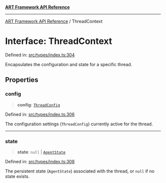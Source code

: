 [**ART Framework API Reference**](../README.md)

***

[ART Framework API Reference](../README.md) / ThreadContext

# Interface: ThreadContext

Defined in: [src/types/index.ts:304](https://github.com/hashangit/ART/blob/13d06b82b833201787abcae252aaec8212ec73f7/src/types/index.ts#L304)

Encapsulates the configuration and state for a specific thread.

## Properties

### config

> **config**: [`ThreadConfig`](ThreadConfig.md)

Defined in: [src/types/index.ts:306](https://github.com/hashangit/ART/blob/13d06b82b833201787abcae252aaec8212ec73f7/src/types/index.ts#L306)

The configuration settings (`ThreadConfig`) currently active for the thread.

***

### state

> **state**: `null` \| [`AgentState`](AgentState.md)

Defined in: [src/types/index.ts:308](https://github.com/hashangit/ART/blob/13d06b82b833201787abcae252aaec8212ec73f7/src/types/index.ts#L308)

The persistent state (`AgentState`) associated with the thread, or `null` if no state exists.
